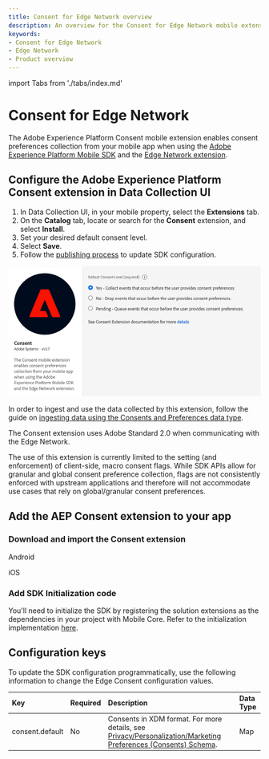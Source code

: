 ```yaml
---
title: Consent for Edge Network overview
description: An overview for the Consent for Edge Network mobile extension.
keywords:
- Consent for Edge Network
- Edge Network
- Product overview
---
```


import Tabs from './tabs/index.md'

# Consent for Edge Network

The Adobe Experience Platform Consent mobile extension enables consent preferences collection from your mobile app when using the [Adobe Experience Platform Mobile SDK](../../home/base/mobile-core/index.md) and the [Edge Network extension](../edge-network/index.md).

## Configure the Adobe Experience Platform Consent extension in Data Collection UI

1. In Data Collection UI, in your mobile property, select the **Extensions** tab.
2. On the **Catalog** tab, locate or search for the **Consent** extension, and select **Install**.
3. Set your desired default consent level.
4. Select **Save**.
5. Follow the [publishing process](../../home/getting-started/create-a-mobile-property.md#publish-the-configuration) to update SDK configuration.

![AEP Consent extension configuration](./assets/index/configuration.png)

<InlineAlert variant="info" slots="text"/>

In order to ingest and use the data collected by this extension, follow the guide on [ingesting data using the Consents and Preferences data type](https://experienceleague.adobe.com/docs/experience-platform/xdm/data-types/consents.html#ingest).

<InlineAlert variant="info" slots="text"/>

The Consent extension uses Adobe Standard 2.0 when communicating with the Edge Network.

<InlineAlert variant="warning" slots="text"/>

The use of this extension is currently limited to the setting (and enforcement) of client-side, macro consent flags. While SDK APIs allow for granular and global consent preference collection, flags are not consistently enforced with upstream applications and therefore will not accommodate use cases that rely on global/granular consent preferences.

## Add the AEP Consent extension to your app

### Download and import the Consent extension

<TabsBlock orientation="horizontal" slots="heading, content" repeat="2"/>

Android

<Tabs query="platform=android&task=download"/>

iOS

<Tabs query="platform=ios&task=download"/>

### Add SDK Initialization code 

You'll need to initialize the SDK by registering the solution extensions as the dependencies in your project with Mobile Core. Refer to the initialization implementation [here](https://developer.adobe.com/client-sdks/home/getting-started/get-the-sdk/#2-add-initialization-code).


## Configuration keys

To update the SDK configuration programmatically, use the following information to change the Edge Consent configuration values.

| Key | Required | Description | Data Type |
| :--- | :--- | :--- | :--- |
| consent.default | No | Consents in XDM format. For more details, see [Privacy/Personalization/Marketing Preferences (Consents) Schema](https://github.com/adobe/xdm/blob/master/docs/reference/mixins/profile/profile-consents.schema.md). | Map |
